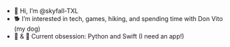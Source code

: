 - 👋 Hi, I’m @skyfall-TXL
- 🐕 I’m interested in tech, games, hiking, and spending time with Don Vito (my dog)
- 🐍 & 🍎 Current obsession: Python and Swift (I need an app!) 


<!---
skyfallTXL/skyfallTXL is a ✨ special ✨ repository because its `README.md` (this file) appears on your GitHub profile.
You can click the Preview link to take a look at your changes.
--->

